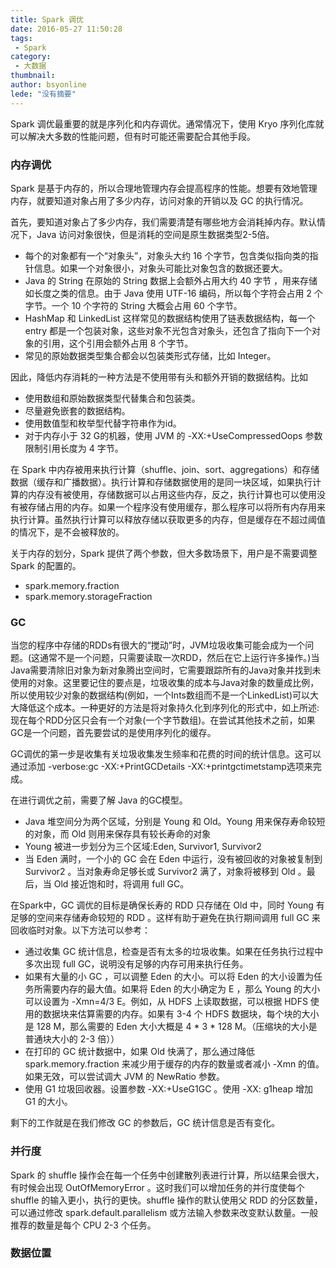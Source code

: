 ```yaml
---
title: Spark 调优
date: 2016-05-27 11:50:28
tags:
 - Spark
category: 
 - 大数据
thumbnail: 
author: bsyonline
lede: "没有摘要"
---
```


Spark 调优最重要的就是序列化和内存调优。通常情况下，使用 Kryo 序列化库就可以解决大多数的性能问题，但有时可能还需要配合其他手段。

### 内存调优
Spark 是基于内存的，所以合理地管理内存会提高程序的性能。想要有效地管理内存，就要知道对象占用了多少内存，访问对象的开销以及 GC 的执行情况。

首先，要知道对象占了多少内存，我们需要清楚有哪些地方会消耗掉内存。默认情况下，Java 访问对象很快，但是消耗的空间是原生数据类型2-5倍。

* 每个的对象都有一个“对象头”，对象头大约 16 个字节，包含类似指向类的指针信息。如果一个对象很小，对象头可能比对象包含的数据还要大。
* Java 的 String 在原始的 String 数据上会额外占用大约 40 字节 ，用来存储如长度之类的信息。由于 Java 使用 UTF-16 编码，所以每个字符会占用 2 个字节。一个 10 个字符的 String 大概会占用 60 个字节。
* HashMap 和 LinkedList 这样常见的数据结构使用了链表数据结构，每一个 entry 都是一个包装对象，这些对象不光包含对象头，还包含了指向下一个对象的引用，这个引用会额外占用 8 个字节。
* 常见的原始数据类型集合都会以包装类形式存储，比如 Integer。

因此，降低内存消耗的一种方法是不使用带有头和额外开销的数据结构。比如

* 使用数组和原始数据类型代替集合和包装类。
* 尽量避免嵌套的数据结构。
* 使用数值型和枚举型代替字符串作为id。
* 对于内存小于 32 G的机器，使用 JVM 的 -XX:+UseCompressedOops 参数限制引用长度为 4 字节。

在 Spark 中内存被用来执行计算（shuffle、join、sort、aggregations）和存储数据（缓存和广播数据）。执行计算和存储数据使用的是同一块区域，如果执行计算的内存没有被使用，存储数据可以占用这些内存，反之，执行计算也可以使用没有被存储占用的内存。如果一个程序没有使用缓存，那么程序可以将所有内存用来执行计算。虽然执行计算可以释放存储以获取更多的内存，但是缓存在不超过阈值的情况下，是不会被释放的。

关于内存的划分，Spark 提供了两个参数，但大多数场景下，用户是不需要调整 Spark 的配置的。

* spark.memory.fraction 
* spark.memory.storageFraction


### GC 

当您的程序中存储的RDDs有很大的“搅动”时，JVM垃圾收集可能会成为一个问题。(这通常不是一个问题，只需要读取一次RDD，然后在它上运行许多操作。)当Java需要清除旧对象为新对象腾出空间时，它需要跟踪所有的Java对象并找到未使用的对象。这里要记住的要点是，垃圾收集的成本与Java对象的数量成比例，所以使用较少对象的数据结构(例如，一个Ints数组而不是一个LinkedList)可以大大降低这个成本。一种更好的方法是将对象持久化到序列化的形式中，如上所述:现在每个RDD分区只会有一个对象(一个字节数组)。在尝试其他技术之前，如果GC是一个问题，首先要尝试的是使用序列化的缓存。

GC调优的第一步是收集有关垃圾收集发生频率和花费的时间的统计信息。这可以通过添加 -verbose:gc -XX:+PrintGCDetails -XX:+printgctimetstamp选项来完成。

在进行调优之前，需要了解 Java 的GC模型。

* Java 堆空间分为两个区域，分别是 Young 和 Old。Young 用来保存寿命较短的对象，而 Old 则用来保存具有较长寿命的对象
* Young 被进一步划分为三个区域:Eden, Survivor1, Survivor2
* 当 Eden 满时，一个小的 GC 会在 Eden 中运行，没有被回收的对象被复制到 Survivor2 。当对象寿命足够长或 Survivor2 满了，对象将被移到 Old 。最后，当 Old 接近饱和时，将调用 full GC。

在Spark中，GC 调优的目标是确保长寿的 RDD 只存储在 Old 中，同时 Young 有足够的空间来存储寿命较短的 RDD 。这样有助于避免在执行期间调用 full GC 来回收临时对象。以下方法可以参考：
* 通过收集 GC 统计信息，检查是否有太多的垃圾收集。如果在任务执行过程中多次出现 full GC，说明没有足够的内存可用来执行任务。
* 如果有大量的小 GC ，可以调整 Eden 的大小。可以将 Eden 的大小设置为任务所需要内存的最大值。如果将 Eden 的大小确定为 E ，那么 Young 的大小可以设置为 -Xmn=4/3 E。例如，从 HDFS 上读取数据，可以根据 HDFS 使用的数据块来估算需要的内存。如果有 3-4 个 HDFS 数据块，每个块的大小是 128 M，那么需要的 Eden 大小大概是 4 * 3 * 128  M。（压缩块的大小是普通块大小的 2-3 倍））
* 在打印的 GC 统计数据中，如果 Old 快满了，那么通过降低 spark.memory.fraction 来减少用于缓存的内存的数量或者减小 -Xmn 的值。如果无效，可以尝试调大 JVM 的 NewRatio 参数。
* 使用 G1 垃圾回收器。设置参数 -XX:+UseG1GC 。使用 -XX: g1heap 增加 G1 的大小。

剩下的工作就是在我们修改 GC 的参数后，GC 统计信息是否有变化。

### 并行度
Spark 的 shuffle 操作会在每一个任务中创建散列表进行计算，所以结果会很大，有时候会出现 OutOfMemoryError 。这时我们可以增加任务的并行度使每个 shuffle 的输入更小，执行的更快。shuffle 操作的默认使用父 RDD 的分区数量，可以通过修改 spark.default.parallelism 或方法输入参数来改变默认数量。一般推荐的数量是每个 CPU  2-3 个任务。

### 数据位置





